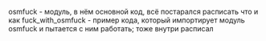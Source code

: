 osmfuck - модуль, в нём основной код, всё постарался расписать что и как
fuck_with_osmfuck - пример кода, который импортирует модуль osmfuck и пытается с ним работать; тоже внутри расписал
